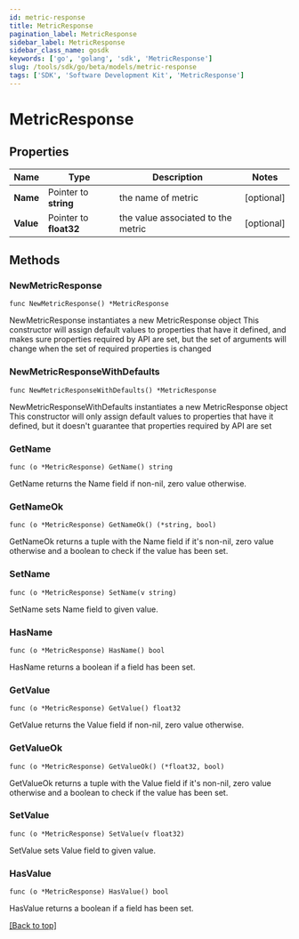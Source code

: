 ```yaml
---
id: metric-response
title: MetricResponse
pagination_label: MetricResponse
sidebar_label: MetricResponse
sidebar_class_name: gosdk
keywords: ['go', 'golang', 'sdk', 'MetricResponse'] 
slug: /tools/sdk/go/beta/models/metric-response
tags: ['SDK', 'Software Development Kit', 'MetricResponse']
---
```


# MetricResponse

## Properties

Name | Type | Description | Notes
------------ | ------------- | ------------- | -------------
**Name** | Pointer to **string** | the name of metric | [optional] 
**Value** | Pointer to **float32** | the value associated to the metric | [optional] 

## Methods

### NewMetricResponse

`func NewMetricResponse() *MetricResponse`

NewMetricResponse instantiates a new MetricResponse object
This constructor will assign default values to properties that have it defined,
and makes sure properties required by API are set, but the set of arguments
will change when the set of required properties is changed

### NewMetricResponseWithDefaults

`func NewMetricResponseWithDefaults() *MetricResponse`

NewMetricResponseWithDefaults instantiates a new MetricResponse object
This constructor will only assign default values to properties that have it defined,
but it doesn't guarantee that properties required by API are set

### GetName

`func (o *MetricResponse) GetName() string`

GetName returns the Name field if non-nil, zero value otherwise.

### GetNameOk

`func (o *MetricResponse) GetNameOk() (*string, bool)`

GetNameOk returns a tuple with the Name field if it's non-nil, zero value otherwise
and a boolean to check if the value has been set.

### SetName

`func (o *MetricResponse) SetName(v string)`

SetName sets Name field to given value.

### HasName

`func (o *MetricResponse) HasName() bool`

HasName returns a boolean if a field has been set.

### GetValue

`func (o *MetricResponse) GetValue() float32`

GetValue returns the Value field if non-nil, zero value otherwise.

### GetValueOk

`func (o *MetricResponse) GetValueOk() (*float32, bool)`

GetValueOk returns a tuple with the Value field if it's non-nil, zero value otherwise
and a boolean to check if the value has been set.

### SetValue

`func (o *MetricResponse) SetValue(v float32)`

SetValue sets Value field to given value.

### HasValue

`func (o *MetricResponse) HasValue() bool`

HasValue returns a boolean if a field has been set.


[[Back to top]](#) 


